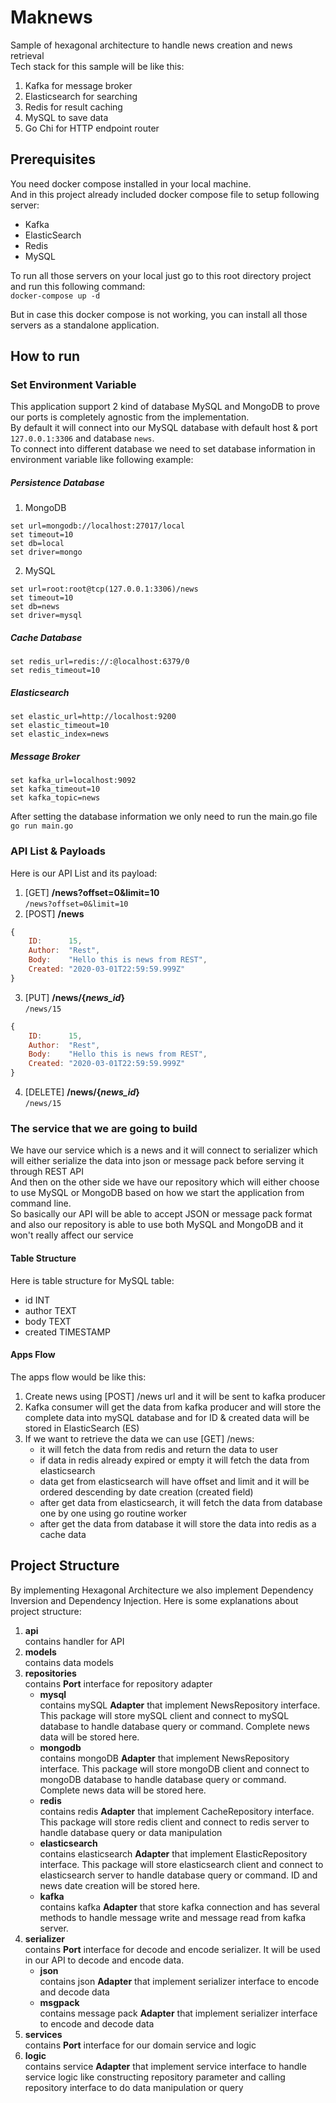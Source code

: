 # Maknews
Sample of hexagonal architecture to handle news creation and news retrieval  
Tech stack for this sample will be like this:

1. Kafka for message broker
2. Elasticsearch for searching
3. Redis for result caching
4. MySQL to save data
5. Go Chi for HTTP endpoint router

Prerequisites
---
You need docker compose installed in your local machine.  
And in this project already included docker compose file to setup following server:  

- Kafka  
- ElasticSearch  
- Redis  
- MySQL

To run all those servers on your local just go to this root directory project and run this following command:  
`docker-compose up -d` 

But in case this docker compose is not working, you can install all those servers as a standalone application.

How to run
---
### Set Environment Variable
This application support 2 kind of database MySQL and MongoDB to prove our ports is completely agnostic from the implementation.  
By default it will connect into our MySQL database with default host & port `127.0.0.1:3306` and database `news`.  
To connect into different database we need to set database information in environment variable like following example:

##### Persistence Database
	
1. MongoDB
```cli
set url=mongodb://localhost:27017/local   
set timeout=10   
set db=local   
set driver=mongo   
```
2. MySQL
```cli
set url=root:root@tcp(127.0.0.1:3306)/news  
set timeout=10  
set db=news  
set driver=mysql  
```

##### Cache Database
```cli
set redis_url=redis://:@localhost:6379/0  
set redis_timeout=10  
```

##### Elasticsearch
```cli
set elastic_url=http://localhost:9200  
set elastic_timeout=10  
set elastic_index=news  
```

##### Message Broker
```cli
set kafka_url=localhost:9092  
set kafka_timeout=10  
set kafka_topic=news  
```

After setting the database information we only need to run the main.go file  
`go run main.go`  

### API List & Payloads
Here is our API List and its payload:  

1. [GET] **/news?offset=0&limit=10**  
`/news?offset=0&limit=10`
2. [POST] **/news**  
```javascript
{
	ID: 	 15,
	Author:  "Rest",
	Body: 	 "Hello this is news from REST",
	Created: "2020-03-01T22:59:59.999Z"
}
```
3. [PUT] **/news/{_news\_id_}**  
`/news/15`
```javascript
{
	ID: 	 15,
	Author:  "Rest",
	Body: 	 "Hello this is news from REST",
	Created: "2020-03-01T22:59:59.999Z"
}
```
4. [DELETE] **/news/{_news\_id_}**  
`/news/15`

### The service that we are going to build  

We have our service which is a news and it will connect to serializer which will either serialize the data into json or message pack before serving it through REST API  
And then on the other side we have our repository which will either choose to use MySQL or MongoDB based on how we start the application from command line.  
So basically our API will be able to accept JSON or message pack format and also our repository is able to use both MySQL and MongoDB and it won't really affect our service  

#### Table Structure
Here is table structure for MySQL table:  
- id INT  
- author TEXT  
- body TEXT  
- created TIMESTAMP

#### Apps Flow
The apps flow would be like this:

1. Create news using  [POST] /news url and it will be sent to kafka producer
2. Kafka consumer will get the data from kafka producer and will store the complete data into mySQL database and for ID & created data will be stored in ElasticSearch (ES)
3. If we want to retrieve the data we can use [GET] /news:
	- it will fetch the data from redis and return the data to user
	- if data in redis already expired or empty it will fetch the data from elasticsearch
	- data get from elasticsearch will have offset and limit and it will be ordered descending by date creation (created field)
	- after get data from elasticsearch, it will fetch the data from database one by one using go routine worker
	- after get the data from database it will store the data into redis as a cache data

Project Structure
---
By implementing Hexagonal Architecture we also implement Dependency Inversion and Dependency Injection. Here is some explanations about project structure:

1. **api**  
contains handler for API
2. **models**  
contains data models
3. **repositories**  
contains **Port** interface for repository adapter
   - **mysql**  
contains mySQL **Adapter** that implement NewsRepository interface. This package will store mySQL client and connect to mySQL database to handle database query or command. Complete news data will be stored here.
	- **mongodb**  
contains mongoDB **Adapter** that implement NewsRepository interface. This package will store mongoDB client and connect to mongoDB database to handle database query or command. Complete news data will be stored here.
   - **redis**  
contains redis **Adapter** that implement CacheRepository interface. This package will store redis client and connect to redis server to handle database query or data manipulation
   - **elasticsearch**  
contains elasticsearch **Adapter** that implement ElasticRepository interface. This package will store elasticsearch client and connect to elasticsearch server to handle database query or command. ID and news date creation will be stored here.
   - **kafka**  
contains kafka **Adapter** that store kafka connection and has several methods to handle message write and message read from kafka server.
4. **serializer**  
contains **Port** interface for decode and encode serializer. It will be used in our API to decode and encode data.
   - **json**  
contains json **Adapter** that implement serializer interface to encode and decode data
   - **msgpack**  
contains message pack **Adapter** that implement serializer interface to encode and decode data
5. **services**  
contains **Port** interface for our domain service and logic 
6. **logic**  
contains service **Adapter** that implement service interface to handle service logic like constructing repository parameter and calling repository interface to do data manipulation or query